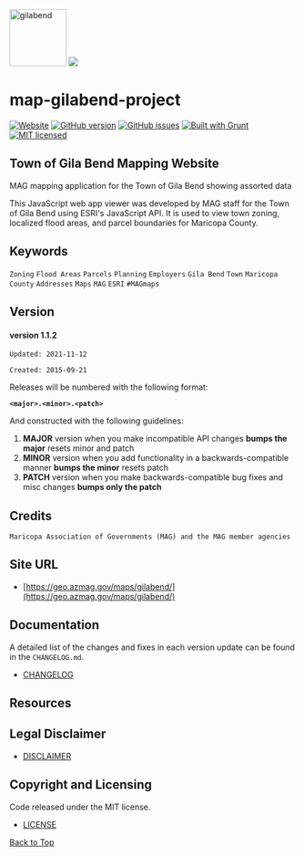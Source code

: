 <img src="https://geo.azmag.gov/maps/gilabend/img/townLogo.jpg" alt="gilabend" height="100"/> ![](https://geo.azmag.gov/maps/readonaz/app/resources/img/maglogo_black.png)

# map-gilabend-project

[![Website](https://img.shields.io/website-up-down-green-red/http/shields.io.svg?label=my-website)](https://geo.azmag.gov/maps/gilabend/)
[![GitHub version](https://badge.fury.io/gh/AZMAG%2Fmap-GilaBend.svg)](https://badge.fury.io/gh/AZMAG%2Fmap-GilaBend)
[![GitHub issues](https://img.shields.io/github/issues/AZMAG/map-GilaBend.svg)](https://github.com/AZMAG/map-GilaBend/issues)
[![Built with Grunt](https://cdn.gruntjs.com/builtwith.png)](https://gruntjs.com/)
[![MIT licensed](https://img.shields.io/badge/license-MIT-blue.svg)](https://opensource.org/licenses/MIT)

## Town of Gila Bend Mapping Website

MAG mapping application for the Town of Gila Bend showing assorted data

This JavaScript web app viewer was developed by MAG staff for the Town of Gila Bend using ESRI's JavaScript API. It is used to view town zoning, localized flood areas, and parcel boundaries for Maricopa County.

## Keywords

`Zoning` `Flood Areas` `Parcels` `Planning` `Employers` `Gila Bend` `Town` `Maricopa County` `Addresses` `Maps` `MAG` `ESRI` `#MAGmaps`

## Version

#### version 1.1.2

`Updated: 2021-11-12`

`Created: 2015-09-21`

Releases will be numbered with the following format:

**`<major>.<minor>.<patch>`**

And constructed with the following guidelines:

1. **MAJOR** version when you make incompatible API changes **bumps the major** resets minor and patch
2. **MINOR** version when you add functionality in a backwards-compatible manner **bumps the minor** resets patch
3. **PATCH** version when you make backwards-compatible bug fixes and misc changes **bumps only the patch**

## Credits

`Maricopa Association of Governments (MAG) and the MAG member agencies`

## Site URL

- [https://geo.azmag.gov/maps/gilabend/](https://geo.azmag.gov/maps/gilabend/)

## Documentation

A detailed list of the changes and fixes in each version update can be found in the `CHANGELOG.md`.

- [CHANGELOG](CHANGELOG.md)

## Resources

## Legal Disclaimer

- [DISCLAIMER](DISCLAIMER)

## Copyright and Licensing

Code released under the MIT license.

- [LICENSE](LICENSE)

[Back to Top](#map-gilabend-project)
